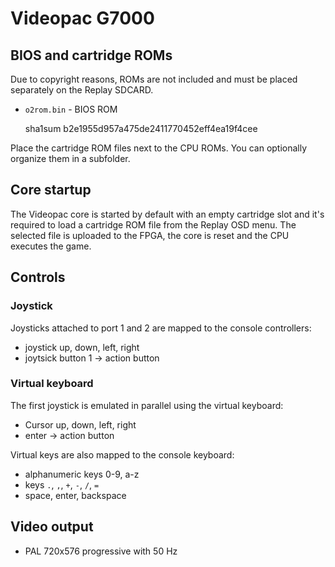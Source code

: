 # Videopac G7000

## BIOS and cartridge ROMs

Due to copyright reasons, ROMs are not included and must be placed separately on the Replay SDCARD.

* `o2rom.bin` - BIOS ROM

    sha1sum b2e1955d957a475de2411770452eff4ea19f4cee

Place the cartridge ROM files next to the CPU ROMs. You can optionally organize them in a subfolder.

## Core startup

The Videopac core is started by default with an empty cartridge slot and it's required to load a cartridge ROM file from the Replay OSD menu. The selected file is uploaded to the FPGA, the core is reset and the CPU executes the game.

## Controls

### Joystick

Joysticks attached to port 1 and 2 are mapped to the console controllers:

* joystick up, down, left, right
* joytsick button 1 -> action button

### Virtual keyboard

The first joystick is emulated in parallel using the virtual keyboard:

* Cursor up, down, left, right
* enter -> action button

Virtual keys are also mapped to the console keyboard:

* alphanumeric keys 0-9, a-z
* keys `.`, `,`, `+`, `-`, `/`, `=`
* space, enter, backspace

## Video output

* PAL 720x576 progressive with 50 Hz
